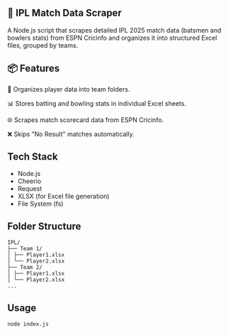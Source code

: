 ## 🏏 IPL Match Data Scraper
A Node.js script that scrapes detailed IPL 2025 match data (batsmen and bowlers stats) from ESPN Cricinfo and organizes it into structured Excel files, grouped by teams.

## 📦 Features
📂 Organizes player data into team folders.

📊 Stores batting and bowling stats in individual Excel sheets.

🌐 Scrapes match scorecard data from ESPN Cricinfo.

❌ Skips "No Result" matches automatically.


## Tech Stack
- Node.js
- Cheerio
- Request
- XLSX (for Excel file generation)
- File System (fs)

## Folder Structure
```
IPL/
├── Team 1/
│ ├── Player1.xlsx
│ └── Player2.xlsx
├── Team 2/
│ ├── Player1.xlsx
│ └── Player2.xlsx
...
```

## Usage
```bash
node index.js
